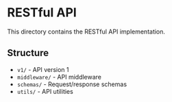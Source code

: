 # RESTful API

This directory contains the RESTful API implementation.

## Structure

- `v1/` - API version 1
- `middleware/` - API middleware
- `schemas/` - Request/response schemas
- `utils/` - API utilities